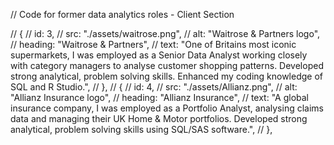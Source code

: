  
 
 // Code for former data analytics roles - Client Section

 // {
  //   id: 3,
  //   src: "./assets/waitrose.png",
  //   alt: "Waitrose & Partners logo",
  //   heading: "Waitrose & Partners",
  //   text: "One of Britains most iconic supermarkets, I was employed as a Senior Data Analyst working closely with category managers to analyse customer shopping patterns. Developed strong analytical, problem solving skills. Enhanced my coding knowledge of SQL and R Studio.",
  // },
  // {
  //   id: 4,
  //   src: "./assets/Allianz.png",
  //   alt: "Allianz Insurance logo",
  //   heading: "Allianz Insurance",
  //   text: "A global insurance company, I was employed as a Portfolio Analyst, analysing claims data and managing their UK Home & Motor portfolios. Developed strong analytical, problem solving skills using SQL/SAS software.",
  // },